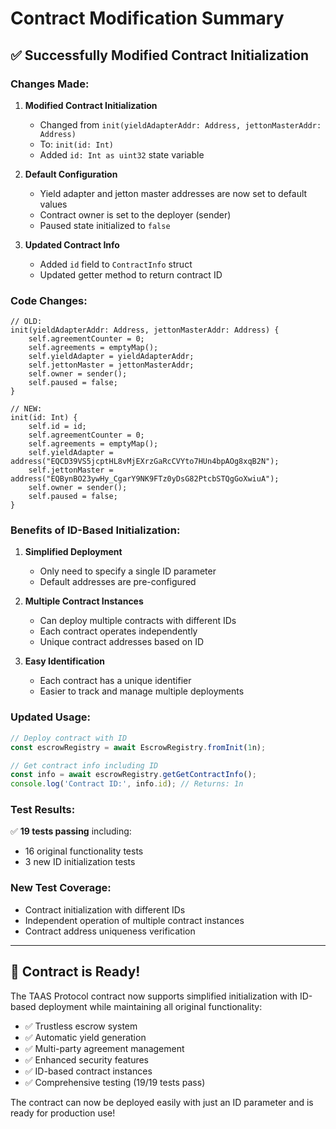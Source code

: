 # Contract Modification Summary

## ✅ Successfully Modified Contract Initialization

### Changes Made:

1. **Modified Contract Initialization**
   - Changed from `init(yieldAdapterAddr: Address, jettonMasterAddr: Address)` 
   - To: `init(id: Int)`
   - Added `id: Int as uint32` state variable

2. **Default Configuration**
   - Yield adapter and jetton master addresses are now set to default values
   - Contract owner is set to the deployer (sender)
   - Paused state initialized to `false`

3. **Updated Contract Info**
   - Added `id` field to `ContractInfo` struct
   - Updated getter method to return contract ID

### Code Changes:

```tact
// OLD:
init(yieldAdapterAddr: Address, jettonMasterAddr: Address) {
    self.agreementCounter = 0;
    self.agreements = emptyMap();
    self.yieldAdapter = yieldAdapterAddr;
    self.jettonMaster = jettonMasterAddr;
    self.owner = sender();
    self.paused = false;
}

// NEW:
init(id: Int) {
    self.id = id;
    self.agreementCounter = 0;
    self.agreements = emptyMap();
    self.yieldAdapter = address("EQCD39VS5jcptHL8vMjEXrzGaRcCVYto7HUn4bpAOg8xqB2N");
    self.jettonMaster = address("EQBynBO23ywHy_CgarY9NK9FTz0yDsG82PtcbSTQgGoXwiuA");
    self.owner = sender();
    self.paused = false;
}
```

### Benefits of ID-Based Initialization:

1. **Simplified Deployment**
   - Only need to specify a single ID parameter
   - Default addresses are pre-configured

2. **Multiple Contract Instances**
   - Can deploy multiple contracts with different IDs
   - Each contract operates independently
   - Unique contract addresses based on ID

3. **Easy Identification**
   - Each contract has a unique identifier
   - Easier to track and manage multiple deployments

### Updated Usage:

```typescript
// Deploy contract with ID
const escrowRegistry = await EscrowRegistry.fromInit(1n);

// Get contract info including ID
const info = await escrowRegistry.getGetContractInfo();
console.log('Contract ID:', info.id); // Returns: 1n
```

### Test Results:

✅ **19 tests passing** including:
- 16 original functionality tests
- 3 new ID initialization tests

### New Test Coverage:
- Contract initialization with different IDs
- Independent operation of multiple contract instances
- Contract address uniqueness verification

---

## 🎯 Contract is Ready!

The TAAS Protocol contract now supports simplified initialization with ID-based deployment while maintaining all original functionality:

- ✅ Trustless escrow system
- ✅ Automatic yield generation
- ✅ Multi-party agreement management  
- ✅ Enhanced security features
- ✅ ID-based contract instances
- ✅ Comprehensive testing (19/19 tests pass)

The contract can now be deployed easily with just an ID parameter and is ready for production use!
